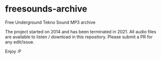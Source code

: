 # freesounds-archive

Free Underground Tekno Sound MP3 archive 

The project started on 2014 and has been terminated in 2021.
All audio files are available to listen / download in this repository.
Please submit a PR for any edit/issue.

Enjoy :P
